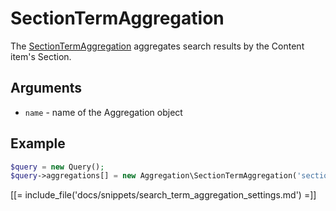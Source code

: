 # SectionTermAggregation

The [SectionTermAggregation](https://github.com/ibexa/core/blob/main/src/contracts/Repository/Values/Content/Query/Aggregation/SectionTermAggregation.php) aggregates search results by the Content item's Section.

## Arguments

- `name` - name of the Aggregation object

## Example

``` php
$query = new Query();
$query->aggregations[] = new Aggregation\SectionTermAggregation('section');
```

[[= include_file('docs/snippets/search_term_aggregation_settings.md') =]]
